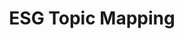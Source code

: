 ---
layout: default
title: ESG Topic Mapping
nav_order: 3
parent: ESG-related Controversial Event Information
---